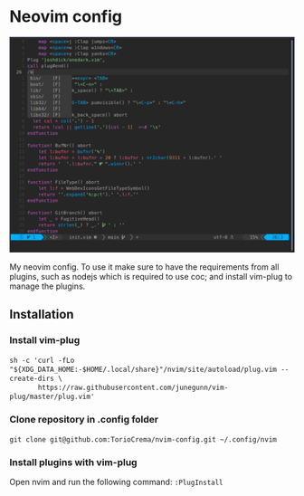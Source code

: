 # Neovim config
![Screenshot](./screenshot.png "Example screenshot")

My neovim config.
To use it make sure to have the requirements from all plugins, such as nodejs which is required to use coc; and install vim-plug to manage the plugins.

## Installation
### Install  vim-plug
```
sh -c 'curl -fLo "${XDG_DATA_HOME:-$HOME/.local/share}"/nvim/site/autoload/plug.vim --create-dirs \
       https://raw.githubusercontent.com/junegunn/vim-plug/master/plug.vim'

```

### Clone repository in .config folder
`git clone git@github.com:TorioCrema/nvim-config.git ~/.config/nvim`

### Install plugins with vim-plug
Open nvim and run the following command: `:PlugInstall`